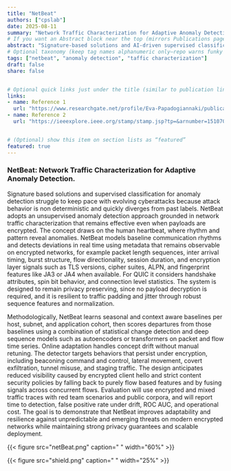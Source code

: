 ```yaml
---
title: "NetBeat"
authors: ["cpslab"] 
date: 2025-08-11
summary: "Network Traffic Characterization for Adaptive Anomaly Detection"
# If you want an Abstract block near the top (mirrors Publications pages):
abstract: "Signature-based solutions and AI-driven supervised classification methods for anomaly detection often fail to keep pace with evolving cyberattacks because of the non-deterministic nature. The NetBeat aims to employ anomaly detection approach grounded in network traffic characterization. The concept is inspired by the human heartbeat, where rhythm and pattern can reveal the anomaly. NetBeat applies this analogy to network communications by modeling baseline traffic patterns and detecting deviations in real time. The proposed method aims to improve adaptability and resilience against unpredictable and emerging threats."
# Optional taxonomy (keep tag names alphanumeric only—repo warns funky chars break builds)
tags: ["netbeat", "anomaly detection", "taffic characterization"]
draft: false
share: false


# Optional quick links just under the title (similar to publication links)
links:
- name: Reference 1
  url: "https://www.researchgate.net/profile/Eva-Papadogiannaki/publication/353227879_A_Survey_on_Encrypted_Network_Traffic_Analysis_Applications_Techniques_and_Countermeasures/links/614a34c4a595d06017e12205/A-Survey-on-Encrypted-Network-Traffic-Analysis-Applications-Techniques-and-Countermeasures.pdf"
- name: Reference 2
  url: "https://ieeexplore.ieee.org/stamp/stamp.jsp?tp=&arnumber=1510709"


# (Optional) show this item on section lists as “featured”
featured: true
---
```


### NetBeat: Network Traffic Characterization for Adaptive Anomaly Detection.

Signature based solutions and supervised classification for anomaly detection struggle to keep pace with evolving cyberattacks because attack behavior is non deterministic and quickly diverges from past labels. NetBeat adopts an unsupervised anomaly detection approach grounded in network traffic characterization that remains effective even when payloads are encrypted. The concept draws on the human heartbeat, where rhythm and pattern reveal anomalies. NetBeat models baseline communication rhythms and detects deviations in real time using metadata that remains observable on encrypted networks, for example packet length sequences, inter arrival timing, burst structure, flow directionality, session duration, and encryption layer signals such as TLS versions, cipher suites, ALPN, and fingerprint features like JA3 or JA4 when available. For QUIC it considers handshake attributes, spin bit behavior, and connection level statistics. The system is designed to remain privacy preserving, since no payload decryption is required, and it is resilient to traffic padding and jitter through robust sequence features and normalization.

Methodologically, NetBeat learns seasonal and context aware baselines per host, subnet, and application cohort, then scores departures from those baselines using a combination of statistical change detection and deep sequence models such as autoencoders or transformers on packet and flow time series. Online adaptation handles concept drift without manual retuning. The detector targets behaviors that persist under encryption, including beaconing command and control, lateral movement, covert exfiltration, tunnel misuse, and staging traffic. The design anticipates reduced visibility caused by encrypted client hello and strict content security policies by falling back to purely flow based features and by fusing signals across concurrent flows. Evaluation will use encrypted and mixed traffic traces with red team scenarios and public corpora, and will report time to detection, false positive rate under drift, ROC AUC, and operational cost. The goal is to demonstrate that NetBeat improves adaptability and resilience against unpredictable and emerging threats on modern encrypted networks while maintaining strong privacy guarantees and scalable deployment.

{{< figure src="netBeat.png" caption=" " width="60%" >}}

{{< figure src="shield.png" caption=" " width="25%" >}}
